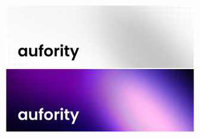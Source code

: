<!-- trunk-ignore(markdownlint/MD041) -->
<div align="center">
  <img src="/profile/assets/images/profile-light.png#gh-light-mode-only">
  <img src="/profile/assets/images/profile-dark.png#gh-dark-mode-only">
</div>
